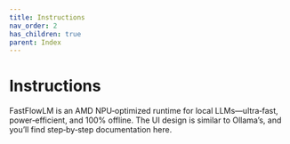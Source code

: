 ```yaml
---
title: Instructions
nav_order: 2
has_children: true
parent: Index
---
```


# Instructions

FastFlowLM is an AMD NPU‑optimized runtime for local LLMs—ultra‑fast, power‑efficient, and 100% offline. The UI design is similar to Ollama’s, and you’ll find step‑by‑step documentation here.
